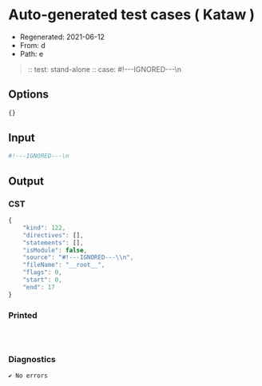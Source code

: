 # Auto-generated test cases ( Kataw )
- Regenerated: 2021-06-12
- From: d
- Path: e
> :: test: stand-alone
> :: case: #!---IGNORED---\n
## Options

`````js
{}
`````
## Input

`````js
#!---IGNORED---\n
`````
## Output

### CST

```javascript
{
    "kind": 122,
    "directives": [],
    "statements": [],
    "isModule": false,
    "source": "#!---IGNORED---\\n",
    "fileName": "__root__",
    "flags": 0,
    "start": 0,
    "end": 17
}
```

### Printed

```javascript

  
```

### Diagnostics

```javascript
✔ No errors
```


